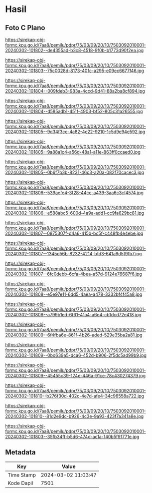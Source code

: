 # Hasil

## Foto C Plano

https://sirekap-obj-formc.kpu.go.id/7aa8/pemilu/pdpr/75/03/09/20/10/7503092010001-20240302-101802--de4355ad-b3c8-4518-9f0b-b1773d90f2ea.jpg

https://sirekap-obj-formc.kpu.go.id/7aa8/pemilu/pdpr/75/03/09/20/10/7503092010001-20240302-101803--75c0028d-8173-401c-a295-e09ec6677f46.jpg

https://sirekap-obj-formc.kpu.go.id/7aa8/pemilu/pdpr/75/03/09/20/10/7503092010001-20240302-101804--009fdeb3-983a-4ccd-9d41-88a2ba8cf894.jpg

https://sirekap-obj-formc.kpu.go.id/7aa8/pemilu/pdpr/75/03/09/20/10/7503092010001-20240302-101804--d585adb1-451f-4903-bf52-805c31a26555.jpg

https://sirekap-obj-formc.kpu.go.id/7aa8/pemilu/pdpr/75/03/09/20/10/7503092010001-20240302-101805--9d34f3ce-4a82-4e22-9210-1c5d9e94e592.jpg

https://sirekap-obj-formc.kpu.go.id/7aa8/pemilu/pdpr/75/03/09/20/10/7503092010001-20240302-101805--9a88a1c4-a56d-48a1-a11e-863ff0ccaed0.jpg

https://sirekap-obj-formc.kpu.go.id/7aa8/pemilu/pdpr/75/03/09/20/10/7503092010001-20240302-101805--0b6f7b3b-8231-46c3-a20a-082f70cacec3.jpg

https://sirekap-obj-formc.kpu.go.id/7aa8/pemilu/pdpr/75/03/09/20/10/7503092010001-20240302-101806--539aefe4-3f28-44ce-a439-3aa6c3cf4574.jpg

https://sirekap-obj-formc.kpu.go.id/7aa8/pemilu/pdpr/75/03/09/20/10/7503092010001-20240302-101806--e588abc5-600d-4a9a-add1-cc9fa629bc81.jpg

https://sirekap-obj-formc.kpu.go.id/7aa8/pemilu/pdpr/75/03/09/20/10/7503092010001-20240302-101807--0875307f-d4a6-415b-bc5f-c448fb4e4ebe.jpg

https://sirekap-obj-formc.kpu.go.id/7aa8/pemilu/pdpr/75/03/09/20/10/7503092010001-20240302-101807--1345d56b-8232-4214-bfd3-641a6d5f9fb7.jpg

https://sirekap-obj-formc.kpu.go.id/7aa8/pemilu/pdpr/75/03/09/20/10/7503092010001-20240302-101807--6fc0debb-6cfa-4bea-a57d-9124e76687f6.jpg

https://sirekap-obj-formc.kpu.go.id/7aa8/pemilu/pdpr/75/03/09/20/10/7503092010001-20240302-101808--e5e97e11-6dd5-4aea-a478-3332bf4f45a8.jpg

https://sirekap-obj-formc.kpu.go.id/7aa8/pemilu/pdpr/75/03/09/20/10/7503092010001-20240302-101808--a799b1ed-6f61-41a4-a6e4-cb1dcd72e418.jpg

https://sirekap-obj-formc.kpu.go.id/7aa8/pemilu/pdpr/75/03/09/20/10/7503092010001-20240302-101809--6f4fba6e-861f-4b26-aded-529e35ba2a81.jpg

https://sirekap-obj-formc.kpu.go.id/7aa8/pemilu/pdpr/75/03/09/20/10/7503092010001-20240302-101809--0bd639a5-dca6-452d-b906-2f5dc5ad99b9.jpg

https://sirekap-obj-formc.kpu.go.id/7aa8/pemilu/pdpr/75/03/09/20/10/7503092010001-20240302-101809--45455c39-124e-446a-91ce-78c430274379.jpg

https://sirekap-obj-formc.kpu.go.id/7aa8/pemilu/pdpr/75/03/09/20/10/7503092010001-20240302-101810--b276f30d-402c-4e7d-afe4-34c96558a722.jpg

https://sirekap-obj-formc.kpu.go.id/7aa8/pemilu/pdpr/75/03/09/20/10/7503092010001-20240302-101810--81d2e9dc-b926-4c3e-9a93-423f7a341a8e.jpg

https://sirekap-obj-formc.kpu.go.id/7aa8/pemilu/pdpr/75/03/09/20/10/7503092010001-20240302-101803--35fb34ff-b5d6-474d-ac1a-140b5f91771e.jpg


## Metadata

| Key        | Value               |
| ---------- | ------------------- |
| Time Stamp | 2024-03-02 11:03:47 |
| Kode Dapil | 7501                |



